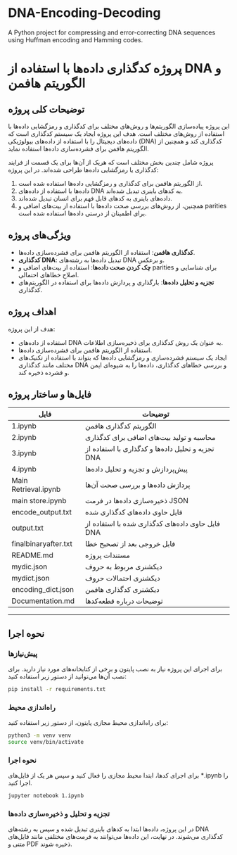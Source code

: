 # DNA-Encoding-Decoding
 A Python project for compressing and error-correcting DNA sequences using Huffman encoding and Hamming codes.

# پروژه کدگذاری داده‌ها با استفاده از DNA و الگوریتم هافمن

## توضیحات کلی پروژه
این پروژه پیاده‌سازی الگوریتم‌ها و روش‌های مختلف برای کدگذاری و رمزگشایی داده‌ها با استفاده از روش‌های مختلف است. هدف این پروژه ایجاد یک سیستم کدگذاری است که داده‌های دیجیتال را با استفاده از داده‌های بیولوژیکی (DNA) کدگذاری کند و همچنین از الگوریتم هافمن برای فشرده‌سازی داده‌ها استفاده نماید.

پروژه شامل چندین بخش مختلف است که هریک از آن‌ها برای یک قسمت از فرایند کدگذاری یا رمزگشایی داده‌ها طراحی شده‌اند. در این پروژه:
1. از الگوریتم هافمن برای کدگذاری و رمزگشایی داده‌ها استفاده شده است.
2. داده‌ها با استفاده از داده‌های DNA به کدهای باینری تبدیل شده‌اند.
3. داده‌های باینری به کدهای قابل فهم برای انسان تبدیل شده‌اند.
4. همچنین، از روش‌های بررسی صحت داده‌ها با استفاده از بیت‌های اضافی و parities برای اطمینان از درستی داده‌ها استفاده شده است.

## ویژگی‌های پروژه
- **کدگذاری هافمن**: استفاده از الگوریتم هافمن برای فشرده‌سازی داده‌ها.
- **کدگذاری DNA**: تبدیل داده‌ها به رشته‌های DNA و برعکس.
- **چک کردن صحت داده‌ها**: استفاده از بیت‌های اضافی و parities برای شناسایی و اصلاح خطاهای احتمالی.
- **تجزیه و تحلیل داده‌ها**: بارگذاری و پردازش داده‌ها برای استفاده در الگوریتم‌های کدگذاری.

## اهداف پروژه
هدف از این پروژه:
- استفاده از داده‌های DNA به عنوان یک روش کدگذاری برای ذخیره‌سازی اطلاعات.
- استفاده از الگوریتم هافمن برای فشرده‌سازی داده‌ها.
- ایجاد یک سیستم فشرده‌سازی و رمزگشایی داده‌ها که بتواند با استفاده از تکنیک‌های مختلف مانند کدگذاری DNA و بررسی خطاهای کدگذاری، داده‌ها را به شیوه‌ای ایمن و فشرده ذخیره کند.

## فایل‌ها و ساختار پروژه




| فایل                           | توضیحات                                                   |
|-----------------------------|---------------------------------------------------------|
| 1.ipynb                     | الگوریتم کدگذاری هافمن                                  |
| 2.ipynb                     | محاسبه و تولید بیت‌های اضافی برای کدگذاری                 |
| 3.ipynb                     | تجزیه و تحلیل داده‌ها و کدگذاری با استفاده از DNA         |
| 4.ipynb                     | پیش‌پردازش و تجزیه و تحلیل داده‌ها                        |
| Main Retrieval.ipynb        | پردازش داده‌ها و بررسی صحت آن‌ها                          |
| main store.ipynb            | ذخیره‌سازی داده‌ها در فرمت JSON                          |
| encode_output.txt           | فایل حاوی داده‌های کدگذاری شده                           |
| output.txt                  | فایل حاوی داده‌های کدگذاری شده با استفاده از DNA          |
| finalbinaryafter.txt        | فایل خروجی بعد از تصحیح خطا                              |
| README.md                   | مستندات پروژه                                            |
| mydic.json                  | دیکشنری مربوط به حروف                                    |
| mydict.json                 | دیکشنری احتمالات حروف                                    |
| encoding_dict.json          | دیکشنری کدگذاری هافمن                                    |
| Documentation.md            | توضیحات درباره قطعه‌کدها                                 |
---
## نحوه اجرا

### پیش‌نیازها
برای اجرای این پروژه نیاز به نصب پایتون و برخی از کتابخانه‌های مورد نیاز دارید. برای نصب آن‌ها می‌توانید از دستور زیر استفاده کنید:

```bash
pip install -r requirements.txt
```

### راه‌اندازی محیط
برای راه‌اندازی محیط مجازی پایتون، از دستور زیر استفاده کنید:

```bash
python3 -m venv venv
source venv/bin/activate
```

### نحوه اجرا
برای اجرای کدها، ابتدا محیط مجازی را فعال کنید و سپس هر یک از فایل‌های *.ipynb را اجرا کنید.

```bash
jupyter notebook 1.ipynb
```

### تجزیه و تحلیل و ذخیره‌سازی داده‌ها
در این پروژه، داده‌ها ابتدا به کدهای باینری تبدیل شده و سپس به رشته‌های DNA کدگذاری می‌شوند. در نهایت، این داده‌ها می‌توانند به فرمت‌های مختلفی مانند فایل‌های متنی و PDF ذخیره شوند.
